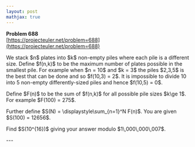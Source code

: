 ```yaml
---
layout: post
mathjax: true
---
```

**Problem 688**  
[https://projecteuler.net/problem=688](https://projecteuler.net/problem=688)

<p>
We stack $n$ plates into $k$ non-empty piles where each pile is a different size. Define $f(n,k)$ to be the maximum number of plates possible in the smallest pile. For example when $n = 10$ and $k = 3$ the piles $2,3,5$ is the best that can be done and so $f(10,3) = 2$. It is impossible to divide 10 into 5 non-empty differently-sized piles and hence $f(10,5) = 0$.
</p>
<p>
Define $F(n)$ to be the sum of $f(n,k)$ for all possible pile sizes $k\ge 1$. For example $F(100) = 275$.
</p>
<p>
Further define $S(N) = \displaystyle\sum_{n=1}^N F(n)$. You are given $S(100) = 12656$.
</p>
<p>
Find $S(10^{16})$ giving your answer modulo $1\,000\,000\,007$.
</p>
---
